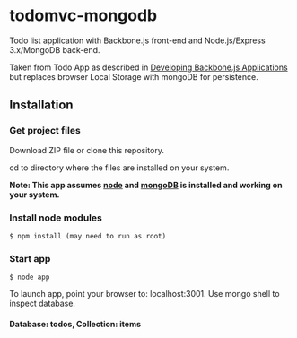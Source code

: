 # todomvc-mongodb


Todo list application with Backbone.js front-end and Node.js/Express 3.x/MongoDB back-end.

Taken from Todo App as described in [Developing Backbone.js Applications] but replaces
browser Local Storage with mongoDB for persistence.

## Installation

### Get project files
Download ZIP file or clone this repository.

cd to directory where the files are installed on your system.

**Note: This app assumes [node] and [mongoDB] is installed and working
on your system.**

### Install node modules
    $ npm install (may need to run as root)
    
### Start app
    $ node app
    
To launch app, point your browser to: localhost:3001.
Use mongo shell to inspect database. 

#### Database: todos,  Collection: items
    
[Developing Backbone.js Applications]:http://addyosmani.github.io/backbone-fundamentals/
[node]:http://nodejs.org
[mongoDB]:http://www.mongodb.org/